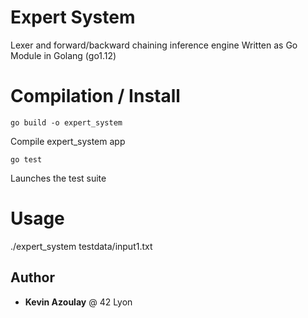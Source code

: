 # Expert System
Lexer and forward/backward chaining inference engine
Written as Go Module in Golang (go1.12)

# Compilation / Install

	go build -o expert_system
Compile expert_system app

	go test
Launches the test suite

# Usage

./expert_system testdata/input1.txt

## Author
* **Kevin Azoulay** @ 42 Lyon

